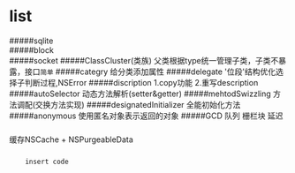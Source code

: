 # list
#####sqlite<br>
#####block<br/>
#####socket
#####ClassCluster(类族)
父类根据type统一管理子类，子类不暴露，接口`简单`
#####categry
给分类添加属性
#####delegate
'位段'结构优化选择子判断过程,NSError
#####discription
1.copy功能 2.重写description
#####autoSelector
动态方法解析(setter&getter)
#####mehtodSwizzling
方法调配(交换方法实现)
#####designatedInitializer
全能初始化方法
#####anonymous
使用匿名对象表示返回的对象
#####GCD
队列 栅栏块 延迟
#####
缓存NSCache + NSPurgeableData
#####
```oc
    insert code
```

